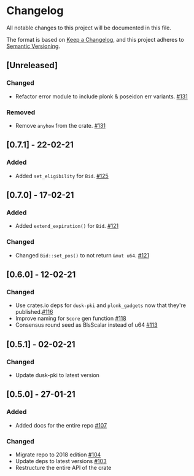 # Changelog

All notable changes to this project will be documented in this file.

The format is based on [Keep a Changelog](https://keepachangelog.com/en/1.0.0/),
and this project adheres to [Semantic Versioning](https://semver.org/spec/v2.0.0.html).

## [Unreleased]

### Changed
- Refactor error module to include plonk & poseidon err variants. [#131](https://github.com/dusk-network/dusk-blindbid/issues/131)

### Removed
- Remove `anyhow` from the crate. [#131](https://github.com/dusk-network/dusk-blindbid/issues/131)

## [0.7.1] - 22-02-21

### Added

- Added `set_eligibility` for `Bid`. [#125](https://github.com/dusk-network/dusk-blindbid/issues/125)

## [0.7.0] - 17-02-21

### Added

- Added `extend_expiration()` for `Bid`. [#121](https://github.com/dusk-network/dusk-blindbid/issues/121)

### Changed

- Changed `Bid::set_pos()` to not return `&mut u64`. [#121](https://github.com/dusk-network/dusk-blindbid/issues/121)

## [0.6.0] - 12-02-21

### Changed

- Use crates.io deps for `dusk-pki` and `plonk_gadgets` now that they're published.[#116](https://github.com/dusk-network/dusk-blindbid/issues/116)
- Improve naming for `Score` gen function [#118](https://github.com/dusk-network/dusk-blindbid/issues/118)
- Consensus round seed as BlsScalar instead of u64 [#113](https://github.com/dusk-network/dusk-blindbid/issues/113)

## [0.5.1] - 02-02-21

### Changed

- Update dusk-pki to latest version

## [0.5.0] - 27-01-21

### Added

- Added docs for the entire repo [#107](https://github.com/dusk-network/dusk-blindbid/issues/107)

### Changed

- Migrate repo to 2018 edition [#104](https://github.com/dusk-network/dusk-blindbid/issues/104)
- Update deps to latest versions [#103](https://github.com/dusk-network/dusk-blindbid/issues/103)
- Restructure the entire API of the crate
